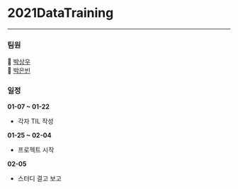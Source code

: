 # 2021DataTraining
---
### 팀원
🙈 [박상우](https://github.com/SangWoo9734)  
👾 [박은빈](https://github.com/42cosmos)

### 일정

**01-07 ~ 01-22**  
- 각자 TIL 작성
  
**01-25 ~ 02-04**  
- 프로젝트 시작  
  
**02-05**  
- 스터디 결고 보고  
